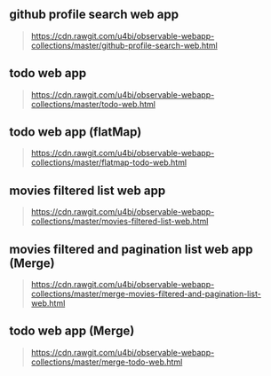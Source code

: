 ## github profile search web app
> https://cdn.rawgit.com/u4bi/observable-webapp-collections/master/github-profile-search-web.html

## todo web app
> https://cdn.rawgit.com/u4bi/observable-webapp-collections/master/todo-web.html

## todo web app (flatMap)
> https://cdn.rawgit.com/u4bi/observable-webapp-collections/master/flatmap-todo-web.html

## movies filtered list web app
> https://cdn.rawgit.com/u4bi/observable-webapp-collections/master/movies-filtered-list-web.html

## movies filtered and pagination list web app (Merge)
> https://cdn.rawgit.com/u4bi/observable-webapp-collections/master/merge-movies-filtered-and-pagination-list-web.html

## todo web app (Merge)
> https://cdn.rawgit.com/u4bi/observable-webapp-collections/master/merge-todo-web.html